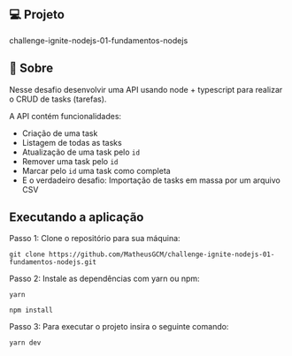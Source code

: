 ## 💻 Projeto

challenge-ignite-nodejs-01-fundamentos-nodejs

## 🚀 Sobre

Nesse desafio desenvolvir uma API usando node + typescript para realizar o CRUD de tasks (tarefas).

A API contém funcionalidades:

- Criação de uma task
- Listagem de todas as tasks
- Atualização de uma task pelo `id`
- Remover uma task pelo `id`
- Marcar pelo `id` uma task como completa
- E o verdadeiro desafio: Importação de tasks em massa por um arquivo CSV

## Executando a aplicação

Passo 1: Clone o repositório para sua máquina: 
``` git
git clone https://github.com/MatheusGCM/challenge-ignite-nodejs-01-fundamentos-nodejs.git
```

Passo 2: Instale as dependências com yarn ou npm:
``` git
yarn
```

``` git
npm install
```

Passo 3: Para executar o projeto insira o seguinte comando: 
```
yarn dev
```
